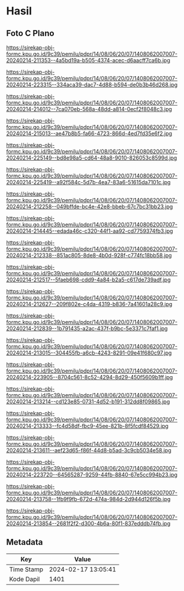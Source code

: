 # Hasil

## Foto C Plano

https://sirekap-obj-formc.kpu.go.id/9c39/pemilu/pdpr/14/08/06/20/07/1408062007007-20240214-211353--4a5bd19a-b505-4374-acec-d6aacff7ca6b.jpg

https://sirekap-obj-formc.kpu.go.id/9c39/pemilu/pdpr/14/08/06/20/07/1408062007007-20240214-223315--334aca39-dac7-4d88-b594-de0b3b46d268.jpg

https://sirekap-obj-formc.kpu.go.id/9c39/pemilu/pdpr/14/08/06/20/07/1408062007007-20240214-214012--7ca070eb-568a-48dd-a814-0ecf2f8048c3.jpg

https://sirekap-obj-formc.kpu.go.id/9c39/pemilu/pdpr/14/08/06/20/07/1408062007007-20240214-215013--ae47b8b5-fa66-4723-866d-4ed7fd35e6f2.jpg

https://sirekap-obj-formc.kpu.go.id/9c39/pemilu/pdpr/14/08/06/20/07/1408062007007-20240214-225149--bd8e98a5-cd64-48a8-9010-826053c8599d.jpg

https://sirekap-obj-formc.kpu.go.id/9c39/pemilu/pdpr/14/08/06/20/07/1408062007007-20240214-225419--a92f584c-5d7b-4ea7-83a6-51615da7101c.jpg

https://sirekap-obj-formc.kpu.go.id/9c39/pemilu/pdpr/14/08/06/20/07/1408062007007-20240214-212258--049bffde-bc4e-42e8-bbeb-67c7bc31bb23.jpg

https://sirekap-obj-formc.kpu.go.id/9c39/pemilu/pdpr/14/08/06/20/07/1408062007007-20240214-214445--edada46c-c320-44f1-aa92-cd7759374fb3.jpg

https://sirekap-obj-formc.kpu.go.id/9c39/pemilu/pdpr/14/08/06/20/07/1408062007007-20240214-212338--851ac805-8de8-4b0d-928f-c774fc18bb58.jpg

https://sirekap-obj-formc.kpu.go.id/9c39/pemilu/pdpr/14/08/06/20/07/1408062007007-20240214-212517--5faeb698-cdd9-4a84-b2a5-c617de739adf.jpg

https://sirekap-obj-formc.kpu.go.id/9c39/pemilu/pdpr/14/08/06/20/07/1408062007007-20240214-212627--209f802e-c4da-4319-b836-7a41601a28c9.jpg

https://sirekap-obj-formc.kpu.go.id/9c39/pemilu/pdpr/14/08/06/20/07/1408062007007-20240214-212839--1b791435-a2ac-437f-b9bc-5e3371c7faf1.jpg

https://sirekap-obj-formc.kpu.go.id/9c39/pemilu/pdpr/14/08/06/20/07/1408062007007-20240214-213015--304455fb-a6cb-4243-8291-09e41f680c97.jpg

https://sirekap-obj-formc.kpu.go.id/9c39/pemilu/pdpr/14/08/06/20/07/1408062007007-20240214-223905--8704c561-8c52-4294-8d29-450f5609b1ff.jpg

https://sirekap-obj-formc.kpu.go.id/9c39/pemilu/pdpr/14/08/06/20/07/1408062007007-20240214-213214--cd123e85-0731-4d52-b191-312dd8f09865.jpg

https://sirekap-obj-formc.kpu.go.id/9c39/pemilu/pdpr/14/08/06/20/07/1408062007007-20240214-213333--fc4d58df-fbc9-45ee-821b-8f5fcdf84529.jpg

https://sirekap-obj-formc.kpu.go.id/9c39/pemilu/pdpr/14/08/06/20/07/1408062007007-20240214-213611--aef23d65-f86f-44d8-b5ad-3c9cb5034e58.jpg

https://sirekap-obj-formc.kpu.go.id/9c39/pemilu/pdpr/14/08/06/20/07/1408062007007-20240214-223720--64565287-9259-44fb-8840-67e5cc994b23.jpg

https://sirekap-obj-formc.kpu.go.id/9c39/pemilu/pdpr/14/08/06/20/07/1408062007007-20240214-213758--1fb9f9fb-672d-474a-984d-2d944d126f5b.jpg

https://sirekap-obj-formc.kpu.go.id/9c39/pemilu/pdpr/14/08/06/20/07/1408062007007-20240214-213854--2681f2f2-d300-4b6a-80f1-837edddb74fb.jpg


## Metadata

| Key        | Value               |
| ---------- | ------------------- |
| Time Stamp | 2024-02-17 13:05:41 |
| Kode Dapil | 1401                |



